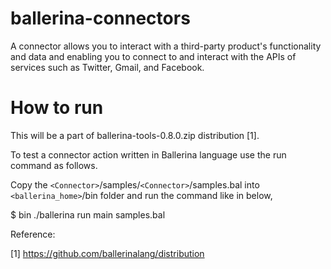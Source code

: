 # ballerina-connectors

A connector allows you to interact with a third-party product's functionality 
and data and enabling you to connect to and interact with the APIs of services such as Twitter, 
Gmail, and Facebook.

# How to run

This will be a part of ballerina-tools-0.8.0.zip distribution [1].

To test a connector action written in Ballerina language use the run 
command as follows.

Copy the `<Connector>`/samples/`<Connector>`/samples.bal into `<ballerina_home>`/bin folder 
and run the command like in below,

$ bin ./ballerina run main samples.bal

Reference:

[1] https://github.com/ballerinalang/distribution
